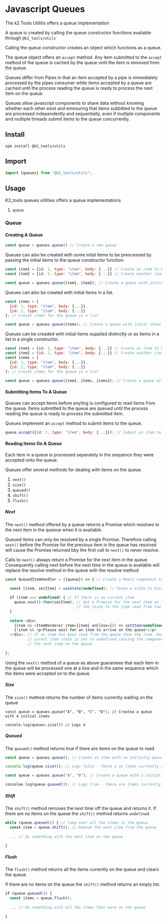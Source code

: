 # Javascript Queues

The k2 Tools Utilitis offers a queue implementation

A queue is created by calling the queue constructor functions 
available through `@k2_tools/utils`

Calling the queue constructor creates an object which functions as a queue.

The queue object offers an `accept` method. Any item submitted to the `accept` method of the queue
is cached by the queue until the item is removed from the queue.

Queues differ from Pipes in that an item accepted by a pipe is immediately processed by the pipes consumer
while items accepted by a queue are cached until the process reading the queue is ready to process the next
item on the queue.

Queues allow javascript components to share data without knowing whether each other exist and emnsuring that
items subbitted to the queue are processed independently and sequentially, even if multiple components and
multiple threads submit items to the queue concurrently.

## Install

```
npm install @k2_tools/utils
```

## Import

``` javascript
import {queues} from "@k2_tools/utils";
```

## Usage
K2_tools queues utilities offers a queue implementations

1. `queue`

### Queue

#### Creating A Queue

``` javascript
const queue = queues.queue() // Create a new queue
```

Queues can also be created with some inital items to be preocessed by passing the initial items to the queue
constructor function.

``` javascript
const item1 = {id: 1, type: "item", body: {...}} // Create an item to be queued
const item2 = {id: 2, type: "item", body: {...}} // Create another item to be queued

const queue = queues.queue(item1, item2); // Create a queue with initial items on the queue
```

Queues can also be created with initial items in a list.

``` javascript
const items = [
  {id: 1, type: "item", body: {...}},
  {id: 2, type: "item", body: {...}}
]; // Create items for the queue in a list

const queue = queues.queue(items); // Create a queue with intial items in a list
```

Queues can be creaded with initial items supplied distinctly or as items in a list in a single constructor.

``` javascript
const item1 = {id: 1, type: "item", body: {...}} // Create an item to be queued
const item2 = {id: 2, type: "item", body: {...}} // Create another item to be queued
const items = [
  {id: 1, type: "item", body: {...}},
  {id: 2, type: "item", body: {...}}
]; // Create items for the queue in a list

const queue = queues.queue(item1, items, items2); // Create a queue with some intial items

```

#### Submitting Items To A Queue

Queues can accept items before anyting is configured to read items from the queue.
Items submitted to the queue are queued until the process reading the queue is ready to process the submitted
item.

Queues implement an `accept` method to submit items to the queue.

``` javascript
queue.accept({id: 1, type: "item", body: {...}}); // Submit an item to the queue
```

#### Reading Items On A Queue

Each item in a queue is processed separately in the sequence they were accepted onto the queue.

Queues offer several methods for dealing with items on the queue.

1. `next()`
1. `size()`
1. `queued()`
1. `shift()`
1. `flush()`

##### Next

The `next()` method offered by a queue returns a Promise which resolves to the next item in the queeue when
it is available.

Queued items can only be resolved by a single Promise. Therefore calling `next()` before the Promise for
the previous item in the queue has resolved will cause the Promise returned bby the first call to `next()` to
never resolve.

Calls to `next()` always return a Promise for the next item in the queue. Consequently calling next before
the next time in the queue is available will replace the resolve method in the queue with the resolve method

``` javascript
const QueuedItemHandler = ({queue}) => { // Create a React component to process items on the queue

  const [item, setItem] = useState(undefined); // Ceate a state to hold the current item off the queue
  
  if (item === undefined) { // If there is no current item 
    queue.next().then(setItem); // Get a Promise for the next item on the queue and when it resolves set
                                // the state to the item read from the queue
  }
  
  return <div>
    {item && <ItemRenderer item={item} onClose={() => setItem(undefined)} />}
    {!item && <p>Please wait for an item to arrive on the queue!</p>
  </div>; // If an item has been read from the queue show the item. Once the item is finished with the 
          // curent item state is set to undefined causing the component to rerender and get a Promise for
          // the next item on the queue.
  
};
```

Using the `next()` method of a queue as above guarantees that each item in the queue will be processed one at a 
tioe and in the same sequence which the items were accepted on to the queue.

##### Size

The `size()` method returns the number of items currently waiting on the queue

``` javascriopt
const queue = queues.queue("A", "B", "C", "D"); // Createa a queue with 4 initial items

console.log(queues.size()) // Logs 4
```

##### Queued

The `queued()` method returns true if there are items on the queue to read.

``` javascript
const queue = queues.queue(); // Create an item with no initially queued items

console.log(queue.size()); // Logs false - there a no items currently on the queue;
```

``` javascript
const queue = queues.queue("A", "B"); // Create a queue with 2 initial items

consoloe.log(queue.queued()); // Logs true - there are items currently on the queue

```

##### Shift

The `shift()` method removes the next itme off the queue and returns it. If there are no items on the queue
the `shift()` method returns `undefined`

``` javascript
while (queue.queued()) { // loop over all the items in the queue
  const item = queue.shift(); // Remove the next item from the queue
  
  ... // Do something with the next item on the queue

}
```

##### Flush

The `flush()` method returns all the items currently on the queue and clears the queue.

If there are no items on the queue the `shift()` method returns an emply list.

``` javascript
if (queue.queued()) {
  const items = queue.flush();
  
  ... // Do something with all the items that were on the queue
  
}
```

















